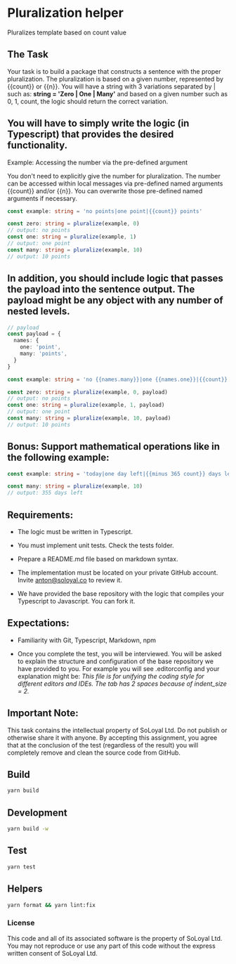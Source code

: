 # Pluralization helper

Pluralizes template based on count value

## The Task

Your task is to build a package that constructs a sentence with the proper pluralization. The pluralization is based on a given number, represented by {{count}} or {{n}}. You will have a string with 3 variations separated by | such as: **string = 'Zero | One | Many'** and based on a given number such as 0, 1, count, the logic should return the correct variation. 

## You will have to simply write the logic (in Typescript) that provides the desired functionality.

Example: Accessing the number via the pre-defined argument

You don't need to explicitly give the number for pluralization. The number can be accessed within local messages via pre-defined named arguments {{count}} and/or {{n}}. You can overwrite those pre-defined named arguments if necessary.

```typescript
const example: string = 'no points|one point|{{count}} points'

const zero: string = pluralize(example, 0)
// output: no points
const one: string = pluralize(example, 1)
// output: one point
const many: string = pluralize(example, 10)
// output: 10 points
```

## In addition, you should include logic that passes the payload into the sentence output. The payload might be any object with any number of nested levels.

```typescript
// payload
const payload = {
  names: {
    one: 'point',
    many: 'points',
  }
}

const example: string = 'no {{names.many}}|one {{names.one}}|{{count}} {{names.many}}'

const zero: string = pluralize(example, 0, payload)
// output: no points
const one: string = pluralize(example, 1, payload)
// output: one point
const many: string = pluralize(example, 10, payload)
// output: 10 points
```

## Bonus: Support mathematical operations like in the following example:

```typescript
const example: string = 'today|one day left|{{minus 365 count}} days left'

const many: string = pluralize(example, 10)
// output: 355 days left  
```

## Requirements:
- The logic must be written in Typescript.

- You must implement unit tests. Check the tests folder. 

- Prepare a README.md file based on markdown syntax. 

- The implementation must be located on your private GitHub account. Invite anton@soloyal.co to review it.

- We have provided the base repository with the logic that compiles your Typescript to Javascript. You can fork it. 

## Expectations:

- Familiarity with Git, Typescript, Markdown, npm

- Once you complete the test, you will be interviewed. You will be asked to explain the structure and configuration of the base repository we have provided to you. For example you will see .editorconfig and your explanation might be: *This file is for unifying the coding style for different editors and IDEs. The tab has 2 spaces because of indent_size = 2.*

## Important Note:
This task contains the intellectual property of SoLoyal Ltd. Do not publish or otherwise share it with anyone. By accepting this assignment, you agree that at the conclusion of the test (regardless of the result) you will completely remove and clean the source code from GitHub.

## Build
```sh
yarn build
```

## Development
```sh
yarn build -w
```

## Test
```sh
yarn test
```

## Helpers
```sh
yarn format && yarn lint:fix
```


### License

This code and all of its associated software is the
property of SoLoyal Ltd. You may not reproduce or use any part of this code without the express written consent of SoLoyal Ltd.
